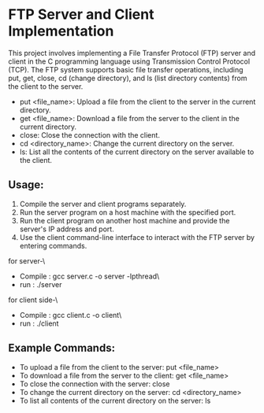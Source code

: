 # FTP Server and Client Implementation

This project involves implementing a File Transfer Protocol (FTP) server and client in the C programming language using Transmission Control Protocol (TCP). The FTP system supports basic file transfer operations, including put, get, close, cd (change directory), and ls (list directory contents) from the client to the server.

-  put <file_name>: Upload a file from the client to the server in the current directory.
-  get <file_name>: Download a file from the server to the client in the current directory.
-  close: Close the connection with the client.
-  cd <directory_name>: Change the current directory on the server.
-  ls: List all the contents of the current directory on the server available to the client.

## Usage:
1. Compile the server and client programs separately.
2. Run the server program on a host machine with the specified port.
3. Run the client program on another host machine and provide the server's IP address and port.
4. Use the client command-line interface to interact with the FTP server by entering commands.

for server-\
 - Compile : gcc server.c -o server -lpthread\
 - run : ./server
  
for client side-\
 - Compile : gcc client.c -o client\
 - run : ./client <IP ADDRESS> <PORT>

## Example Commands:
- To upload a file from the client to the server: put <file_name>
- To download a file from the server to the client: get <file_name>
- To close the connection with the server: close
- To change the current directory on the server: cd <directory_name>
- To list all contents of the current directory on the server: ls
